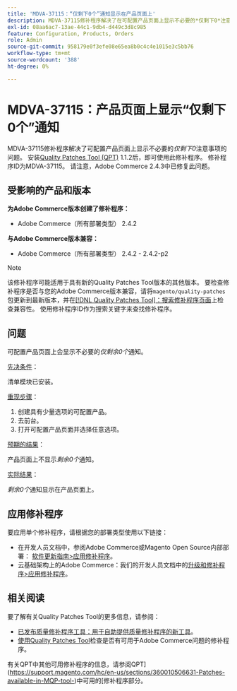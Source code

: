 ```yaml
---
title: 'MDVA-37115：“仅剩下0个”通知显示在产品页面上'
description: MDVA-37115修补程序解决了在可配置产品页面上显示不必要的*仅剩下0*注意事项的问题。 安装[Quality Patches Tool (QPT)](/help/announcements/adobe-commerce-announcements/magento-quality-patches-released-new-tool-to-self-serve-quality-patches.md) 1.1.2后，即可使用此修补程序。 修补程序ID为MDVA-37115。 请注意，Adobe Commerce 2.4.3中已修复此问题。
exl-id: 08aa6ac7-13ae-44c1-9db4-d449c3d8c985
feature: Configuration, Products, Orders
role: Admin
source-git-commit: 958179e0f3efe08e65ea8b0c4c4e1015e3c5bb76
workflow-type: tm+mt
source-wordcount: '388'
ht-degree: 0%

---
```


# MDVA-37115：产品页面上显示“仅剩下0个”通知

MDVA-37115修补程序解决了可配置产品页面上显示不必要的&#x200B;*仅剩下0*&#x200B;注意事项的问题。 安装[Quality Patches Tool (QPT)](/help/announcements/adobe-commerce-announcements/magento-quality-patches-released-new-tool-to-self-serve-quality-patches.md) 1.1.2后，即可使用此修补程序。 修补程序ID为MDVA-37115。 请注意，Adobe Commerce 2.4.3中已修复此问题。

## 受影响的产品和版本

**为Adobe Commerce版本创建了修补程序：**

* Adobe Commerce（所有部署类型） 2.4.2

**与Adobe Commerce版本兼容：**

* Adobe Commerce（所有部署类型） 2.4.2 - 2.4.2-p2

>[!NOTE]
>
>该修补程序可能适用于具有新的Quality Patches Tool版本的其他版本。 要检查修补程序是否与您的Adobe Commerce版本兼容，请将`magento/quality-patches`包更新到最新版本，并在[[!DNL Quality Patches Tool]：搜索修补程序页面](https://devdocs.magento.com/quality-patches/tool.html#patch-grid)上检查兼容性。 使用修补程序ID作为搜索关键字来查找修补程序。

## 问题

可配置产品页面上会显示不必要的&#x200B;*仅剩余0个*&#x200B;通知。

<u>先决条件</u>：

清单模块已安装。

<u>重现步骤</u>：

1. 创建具有少量选项的可配置产品。
1. 去前台。
1. 打开可配置产品页面并选择任意选项。

<u>预期的结果</u>：

产品页面上不显示&#x200B;*剩余0个*&#x200B;通知。

<u>实际结果</u>：

*剩余0个*&#x200B;通知显示在产品页面上。

## 应用修补程序

要应用单个修补程序，请根据您的部署类型使用以下链接：

* 在开发人员文档中，参阅Adobe Commerce或Magento Open Source内部部署： [软件更新指南>应用修补程序](https://devdocs.magento.com/guides/v2.4/comp-mgr/patching/mqp.html)。
* 云基础架构上的Adobe Commerce：我们的开发人员文档中的[升级和修补程序>应用修补程序](https://devdocs.magento.com/cloud/project/project-patch.html)。

## 相关阅读

要了解有关Quality Patches Tool的更多信息，请参阅：

* [已发布质量修补程序工具：用于自助提供质量修补程序的新工具](/help/announcements/adobe-commerce-announcements/magento-quality-patches-released-new-tool-to-self-serve-quality-patches.md)。
* [使用Quality Patches Tool](/help/support-tools/patches-available-in-qpt-tool/check-patch-for-magento-issue-with-magento-quality-patches.md)检查是否有可用于Adobe Commerce问题的修补程序。

有关QPT中其他可用修补程序的信息，请参阅QPT](https://support.magento.com/hc/en-us/sections/360010506631-Patches-available-in-MQP-tool-)中可用的[修补程序部分。
